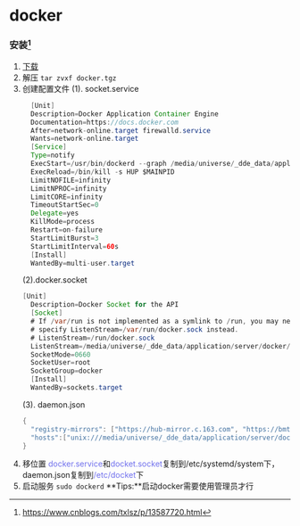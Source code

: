 # docker

### 安装[^1]
1. [下载](https://download.docker.com/linux/static/stable/x86_64/)
2.  解压
    `tar zvxf docker.tgz`
 3. 创建配置文件
      (1). socket.service
      ```java
        [Unit]                                                                                                       
        Description=Docker Application Container Engine
        Documentation=https://docs.docker.com
        After=network-online.target firewalld.service
        Wants=network-online.target
        [Service]
        Type=notify
        ExecStart=/usr/bin/dockerd --graph /media/universe/_dde_data/application/server/docker/data
        ExecReload=/bin/kill -s HUP $MAINPID
        LimitNOFILE=infinity
        LimitNPROC=infinity
        LimitCORE=infinity
        TimeoutStartSec=0
        Delegate=yes
        KillMode=process
        Restart=on-failure
        StartLimitBurst=3
        StartLimitInterval=60s
        [Install]
        WantedBy=multi-user.target

      ```
      (2).docker.socket 
      ```java
      [Unit]                                                                                                       
        Description=Docker Socket for the API
        [Socket]
        # If /var/run is not implemented as a symlink to /run, you may need to
        # specify ListenStream=/var/run/docker.sock instead.
        # ListenStream=/run/docker.sock
        ListenStream=/media/universe/_dde_data/application/server/docker/sock/docker.sock
        SocketMode=0660
        SocketUser=root
        SocketGroup=docker        
        [Install]
        WantedBy=sockets.target
      ```
      (3). daemon.json
      ```java
      {                                                                                                            
        "registry-mirrors": ["https://hub-mirror.c.163.com", "https://bmtrgdvx.mirror.aliyuncs.com", "https://docke    rhub.azk8s.cn", "https://hub.wuxiaobai.win","https://docker.mirrors.ustc.edu.cn"],
        "hosts":["unix:///media/universe/_dde_data/application/server/docker/data", "tcp://127.0.0.1:2357"]
      }
      ```
   4. 移位置
   <font color=#7070ED>docker.service</font>和<font color=#7070ED>docket.socket</font>复制到<font coloe=#7070ED>/etc/systemd/system</font>下，<font>daemon.json</font>复制到<font color=#7070ED>/etc/docket</font>下
   5. 启动服务
     `sudo dockerd`
     **Tips:**启动docker需要使用管理员才行

[^1]:https://www.cnblogs.com/txlsz/p/13587720.html